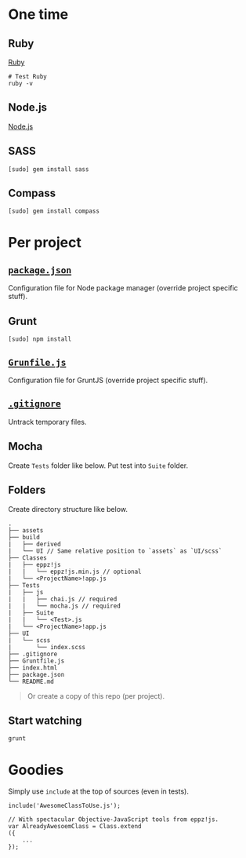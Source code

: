 One time
========


Ruby
----
[Ruby](https://www.ruby-lang.org/en/downloads/)
```
# Test Ruby
ruby -v
```


Node.js
-------
[Node.js](http://nodejs.org/)


SASS
----
```
[sudo] gem install sass
```


Compass
-------
```
[sudo] gem install compass
```


Per project
===========


[`package.json`](https://github.com/eppz/eppz-project/blob/master/package.json)
----------------
Configuration file for Node package manager (override project specific stuff).


Grunt
-----
```
[sudo] npm install
```


[`Grunfile.js`](https://github.com/eppz/eppz-project/blob/master/Gruntfile.js)
---------------
Configuration file for GruntJS (override project specific stuff).


[`.gitignore`](https://github.com/eppz/eppz-project/blob/master/.gitignore)
--------------
Untrack temporary files.


Mocha
-----
Create `Tests` folder like below. Put test into `Suite` folder.


Folders
-------
Create directory structure like below.
```
.
├── assets
├── build
|   ├── derived
|   └── UI // Same relative position to `assets` as `UI/scss`
├── Classes
|   ├── eppz!js
|   |   └── eppz!js.min.js // optional
|   └── <ProjectName>!app.js
├── Tests
|   ├── js
|   |   ├── chai.js // required
|   |   └── mocha.js // required
|   ├── Suite
|   |   └── <Test>.js
|   └── <ProjectName>!app.js
├── UI
|   └── scss
|       └── index.scss
├── .gitignore
├── Gruntfile.js
├── index.html
├── package.json
└── README.md
```

> Or create a copy of this repo (per project).


Start watching
--------------
```
grunt
```


Goodies
=======

Simply use `include` at the top of sources (even in tests).
```
include('AwesomeClassToUse.js');

// With spectacular Objective-JavaScript tools from eppz!js.
var AlreadyAwesoemClass = Class.extend
({
	...
});
```